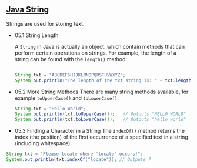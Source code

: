 ## [Java String](./JavaString.java)

Strings are used for storing text.

- 05.1 String Length

  A `String` in Java is actually an object. which contain methods that can
  perform certain operations on strings. For example, the length of a string can
  be found with the `length()` method:

  ````java

  String txt = "ABCDEFGHIJKLMNOPQRSTUVWXYZ";
  System.out.println("The length of the txt string is: " + txt.length());```
  ````

- 05.2 More String Methods There are many string methods available, for example
  `toUpperCase()` and `toLowerCase()`:
  ```java
  String txt = "Hello World";
  System.out.println(txt.toUpperCase());   // Outputs "HELLO WORLD"
  System.out.println(txt.toLowerCase());   // Outputs "hello world"
  ```
- 05.3 Finding a Character in a String The `indexOf()` method returns the index
  (the position) of the first occurrence of a specified text in a string
  (including whitespace):

```java
String txt = "Please locate where 'locate' occurs!";
System.out.println(txt.indexOf("locate")); // Outputs 7
```
